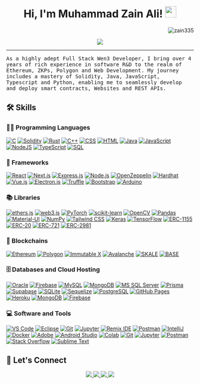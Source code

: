 <h1 align="center">
Hi, I'm Muhammad Zain Ali!
  <img src="https://media.giphy.com/media/hvRJCLFzcasrR4ia7z/giphy.gif" width="30"></h1>
 <img src="https://komarev.com/ghpvc/?username=zain335&label=Profile%20Views&color=0e75b6&style=flat" align='right' alt="zain335" />
<!--  <img src="https://gpvc.arturio.dev/yashitanamdeo" alt="Profile views" align='right'/> <a href="https://github.com/yashitanamdeo/yashitanamdeo/"> </a> update  -->

<br/>

<!-- Typing SVG by DenverCoder1 - https://github.com/DenverCoder1/readme-typing-svg -->
<p align="center">
  <a href="https://github.com/DenverCoder1/readme-typing-svg"><img src="https://readme-typing-svg.herokuapp.com?lines=Full+Stack+Web3+Developer;Blockchain+|+Computer+Engineer;Data+Science%20|%20Blockchain%20|%20ML%20Enthusiastic;&center=true&width=580&height=45"></a>
</p>
<hr/>
<samp>
As a highly adept Full Stack Wen3 Developer, I bring over 4 years of rich experience in software R&D to the realm of
Ethereum, ZKPs, Polygon and Web Development. My journey includes a mastery of Solidity, Java, JavaScript, Typescript and
Python, enabling me to seamlessly develop and deploy smart contracts, Websites and REST APIs.
</samp> 

<!-- ## 🔥 Streak Stats -->

<!-- GitHub Readme Streak Stats - https://github.com/DenverCoder1/github-readme-streak-stats -->
<!-- <p align="center">
  <a href="https://github.com/DenverCoder1/github-readme-streak-stats">
    <img title="🔥 Get streak stats for your profile at git.io/streak-stats" alt="Yashita's streak" src="https://github-readme-streak-stats.herokuapp.com/?user=yashitanamdeo&theme=monokai-metallian&hide_border=true"/>
  </a>
  <p align="center"> If you can dream it, you can do it🔥 </p>
</p> -->

## 🛠️ Skills

### 👨‍💻 Programming Languages

<p>
    <a href="https://en.cppreference.com/w/" target="_blank"><img alt="C" src="https://img.shields.io/badge/C%20-%232370ED.svg?logo=c&logoColor=white"></a>
    <a href="https://docs.soliditylang.org/" target="_blank"><img alt="Solidity" src="https://img.shields.io/badge/Solidity%20-%23339933.svg?logo=solidity&logoColor=white"></a>
    <a href="https://www.rust-lang.org/learn" target="_blank"><img alt="Rust" src="https://img.shields.io/badge/Rust%20-%23E57324.svg?logo=rust&logoColor=white"></a>
    <a href="https://en.cppreference.com/w/" target="_blank"><img alt="C++" src="https://img.shields.io/badge/C++%20-%2300599C.svg?logo=c%2B%2B&logoColor=white"></a>
    <a href="https://developer.mozilla.org/en-US/docs/Web/CSS" target="_blank"><img alt="CSS" src="https://img.shields.io/badge/CSS%20-%231572B6.svg?logo=css3&logoColor=white"></a>
    <a href="https://developer.mozilla.org/en-US/docs/Web/HTML" target="_blank"><img alt="HTML" src="https://img.shields.io/badge/HTML%20-%23E34F26.svg?logo=html5&logoColor=white"></a>
    <a href="https://www.java.com/" target="_blank"><img alt="Java" src="https://img.shields.io/badge/Java-%23ED8B00.svg?logo=java&logoColor=black"></a>
    <a href="https://developer.mozilla.org/en-US/docs/Web/JavaScript" target="_blank"><img alt="JavaScript" src="https://img.shields.io/badge/JavaScript%20-%23F7DF1E.svg?logo=javascript&logoColor=black"></a>
    <a href="https://nodejs.org/en/docs/" target="_blank"><img alt="NodeJS" src="https://img.shields.io/badge/Node.js%20-%2343853D.svg?logo=node.js&logoColor=white"></a>
    <!-- <a href="https://www.php.net/manual/en/" target="_blank"><img alt="PHP" src="https://img.shields.io/badge/PHP-%23777BB4.svg?logo=php&logoColor=white"></a> -->
    <a href="https://www.typescriptlang.org/docs/" target="_blank"><img alt="TypeScript" src="https://img.shields.io/badge/TypeScript%20-%2314354C.svg?logo=typescript&logoColor=white"></a>
    <a href="https://dev.mysql.com/doc/" target="_blank"><img alt="SQL" src="https://img.shields.io/badge/SQL%20-%23025E8C.svg?logo=amazon-dynamodb&logoColor=white"></a><!-- Solidity -->


### 🧰 Frameworks

<p>
<a href="#"><img alt="React" src="https://img.shields.io/badge/React%20-%2320232a.svg?logo=react&logoColor=%2361DAFB"></a>
<!-- Next.js -->
<a href="https://nextjs.org/" target="_blank"><img alt="Next.js" src="https://img.shields.io/badge/Next.js%20-%23000000.svg?logo=next.js&logoColor=white"></a>
<!-- Express.js -->
<a href="https://expressjs.com/" target="_blank"><img alt="Express.js" src="https://img.shields.io/badge/Express.js%20-%23404d59.svg?logo=express&logoColor=white"></a>
<!-- Node.js -->
<a href="https://nodejs.org/en/docs/" target="_blank"><img alt="Node.js" src="https://img.shields.io/badge/Node.js%20-%2343853D.svg?logo=node.js&logoColor=white"></a>
<!-- OpenZeppelin -->
<a href="https://docs.openzeppelin.com/" target="_blank"><img alt="OpenZeppelin" src="https://img.shields.io/badge/OpenZeppelin%20-%23339933.svg?logo=openzeppelin&logoColor=white"></a>
<!-- Hardhat -->
<a href="https://hardhat.org/getting-started/" target="_blank"><img alt="Hardhat" src="https://img.shields.io/badge/Hardhat%20-%23256640.svg?logo=hardhat&logoColor=white"></a>
<!-- Vue.js -->
<a href="https://vuejs.org/v2/guide/" target="_blank"><img alt="Vue.js" src="https://img.shields.io/badge/Vue.js%20-%234FC08D.svg?logo=vue.js&logoColor=white"></a>
<!-- Electron.js -->
<a href="https://www.electronjs.org/docs" target="_blank"><img alt="Electron.js" src="https://img.shields.io/badge/Electron.js%20-%2378D6F7.svg?logo=electron&logoColor=white"></a>
<!-- Truffle -->
<a href="https://www.trufflesuite.com/docs/truffle/overview" target="_blank"><img alt="Truffle" src="https://img.shields.io/badge/Truffle%20-%236F4C9B.svg?logo=truffle&logoColor=white"></a>
<!-- Bootstrap -->
<a href="https://getbootstrap.com/docs/5.0/getting-started/introduction/" target="_blank"><img alt="Bootstrap" src="https://img.shields.io/badge/Bootstrap%20-%23563D7C.svg?logo=bootstrap&logoColor=white"></a>
<a href="#"><img alt="Arduino" src="https://img.shields.io/badge/-Arduino-00979D?logo=Arduino&logoColor=white"></a>

 ### 📚 Libraries
<p>
<!-- ethers.js -->
<a href="https://docs.ethers.io/v5/" target="_blank"><img alt="ethers.js" src="https://img.shields.io/badge/ethers.js%20-%23434A5E.svg?logo=ethereum&logoColor=white"></a>
<!-- web3.js -->
<a href="https://web3js.readthedocs.io/" target="_blank"><img alt="web3.js" src="https://img.shields.io/badge/web3.js%20-%23212121.svg?logo=ethereum&logoColor=white"></a>
<a href="https://pytorch.org/" target="_blank"><img alt="PyTorch" src="https://img.shields.io/badge/PyTorch%20-%23EE4C2C.svg?logo=pytorch&logoColor=white"></a>
<!-- scikit-learn -->
<a href="https://scikit-learn.org/" target="_blank"><img alt="scikit-learn" src="https://img.shields.io/badge/scikit--learn%20-%2345B8D8.svg?logo=scikit-learn&logoColor=white"></a>
<!-- OpenCV -->
<a href="https://opencv.org/" target="_blank"><img alt="OpenCV" src="https://img.shields.io/badge/OpenCV%20-%235C3EE8.svg?logo=opencv&logoColor=white"></a>
<!-- Pandas -->
<a href="https://pandas.pydata.org/" target="_blank"><img alt="Pandas" src="https://img.shields.io/badge/Pandas%20-%23150458.svg?logo=pandas&logoColor=white"></a>
<!-- Material-UI -->
<a href="https://material-ui.com/" target="_blank"><img alt="Material-UI" src="https://img.shields.io/badge/Material--UI%20-%230081CB.svg?logo=material-ui&logoColor=white"></a>
<!-- NumPy -->
<a href="https://numpy.org/" target="_blank"><img alt="NumPy" src="https://img.shields.io/badge/NumPy%20-%23013243.svg?logo=numpy&logoColor=white"></a>
<!-- Tailwind CSS -->
<a href="https://tailwindcss.com/" target="_blank"><img alt="Tailwind CSS" src="https://img.shields.io/badge/Tailwind%20CSS%20-%2338B2AC.svg?logo=tailwind-css&logoColor=white"></a>
<a href="#"><img alt="Keras" src="https://img.shields.io/badge/Keras%20-%23D00000.svg?logo=Keras&logoColor=white"></a>
<a href="#"><img alt="TensorFlow" src="https://img.shields.io/badge/TensorFlow%20-%23FF6F00.svg?logo=TensorFlow&logoColor=white"></a>
<!-- ERC-1155 -->
<a href="https://docs.openzeppelin.com/contracts/4.x/token/erc1155" target="_blank"><img alt="ERC-1155" src="https://img.shields.io/badge/ERC--1155%20-%231170e4.svg?logo=openzeppelin&logoColor=white"></a>
<!-- ERC-20 -->
<a href="https://docs.openzeppelin.com/contracts/4.x/token/erc20" target="_blank"><img alt="ERC-20" src="https://img.shields.io/badge/ERC--20%20-%231170e4.svg?logo=openzeppelin&logoColor=white"></a>
<!-- ERC-721 -->
<a href="https://docs.openzeppelin.com/contracts/4.x/token/erc721" target="_blank"><img alt="ERC-721" src="https://img.shields.io/badge/ERC--721%20-%231170e4.svg?logo=openzeppelin&logoColor=white"></a>
<!-- ERC-2981 -->
<a href="https://docs.openzeppelin.com/contracts/4.x/token/erc2981" target="_blank"><img alt="ERC-2981" src="https://img.shields.io/badge/ERC--2981%20-%231170e4.svg?logo=openzeppelin&logoColor=white"></a>

</p>

</p>

### 🔗 Blockchains

<p>
   <!-- Ethereum -->
<a href="https://ethereum.org/" target="_blank"><img alt="Ethereum" src="https://img.shields.io/badge/Ethereum%20-%23646DFF.svg?logo=ethereum&logoColor=white"></a>
<!-- Polygon -->
<a href="https://polygon.technology/" target="_blank"><img alt="Polygon" src="https://img.shields.io/badge/Polygon%20-%238C28F5.svg?logo=polygon&logoColor=white"></a>
<!-- Immutable X -->
<a href="https://immutablex.io/" target="_blank"><img alt="Immutable X" src="https://img.shields.io/badge/Immutable%20X%20-%231DA1F2.svg?logo=immutable-x&logoColor=white"></a>
<!-- Base Chain -->
<!-- Add the official documentation link for the specific "Base Chain" if available -->
<!-- Avalanche -->
<a href="https://www.avalabs.org/" target="_blank"><img alt="Avalanche" src="https://img.shields.io/badge/Avalanche%20-%231F4C9F.svg?logo=avalanche&logoColor=white"></a>
<!-- SKALE -->
<a href="https://skale.network/" target="_blank"><img alt="SKALE" src="https://img.shields.io/badge/SKALE%20-%233031C7.svg?logo=skale&logoColor=white"></a>
<!-- BASE -->
<a href="https://skale.network/" target="_blank"><img alt="BASE" src="https://img.shields.io/badge/BASE%20-%23777BB4.svg?logo=base&logoColor=white"></a>

</p>

### 🗄️ Databases and Cloud Hosting

<p>
<!-- Oracle -->
<a href="https://www.oracle.com/database/" target="_blank"><img alt="Oracle" src="https://img.shields.io/badge/Oracle%20-%23F00000.svg?logo=oracle&logoColor=white"></a>
<!-- Firebase -->
<a href="https://firebase.google.com/" target="_blank"><img alt="Firebase" src="https://img.shields.io/badge/Firebase%20-%23FFCA28.svg?logo=firebase&logoColor=black"></a>
<!-- MySQL -->
<a href="https://www.mysql.com/" target="_blank"><img alt="MySQL" src="https://img.shields.io/badge/MySQL%20-%234479A1.svg?logo=mysql&logoColor=white"></a>
<!-- MongoDB -->
<a href="https://www.mongodb.com/" target="_blank"><img alt="MongoDB" src="https://img.shields.io/badge/MongoDB%20-%234EA94B.svg?logo=mongodb&logoColor=white"></a>
<!-- MS SQL Server -->
<a href="https://www.microsoft.com/en-us/sql-server" target="_blank"><img alt="MS SQL Server" src="https://img.shields.io/badge/MS%20SQL%20Server%20-%23CC2927.svg?logo=microsoftsqlserver&logoColor=white"></a>
<!-- Prisma -->
<a href="https://www.prisma.io/" target="_blank"><img alt="Prisma" src="https://img.shields.io/badge/Prisma%20-%232D3748.svg?logo=prisma&logoColor=white"></a>
<!-- Supabase -->
<a href="https://supabase.io/" target="_blank"><img alt="Supabase" src="https://img.shields.io/badge/Supabase%20-%233333FF.svg?logo=supabase&logoColor=white"></a>
<!-- SQLite -->
<a href="https://www.sqlite.org/" target="_blank"><img alt="SQLite" src="https://img.shields.io/badge/SQLite%20-%23003B57.svg?logo=sqlite&logoColor=white"></a>
<!-- Sequelize -->
<a href="https://sequelize.org/" target="_blank"><img alt="Sequelize" src="https://img.shields.io/badge/Sequelize%20-%23163A5F.svg?logo=sequelize&logoColor=white"></a>
<!-- PostgreSQL -->
<a href="https://www.postgresql.org/" target="_blank"><img alt="PostgreSQL" src="https://img.shields.io/badge/PostgreSQL%20-%233365a4.svg?logo=postgresql&logoColor=white"></a>
<a href="#"><img alt="GitHub Pages" src="https://img.shields.io/badge/GitHub%20Pages-%23327FC7.svg?logo=github&logoColor=white"></a>
<a href="#"><img alt="Heroku" src="https://img.shields.io/badge/Heroku%20-%23430098.svg?logo=heroku&logoColor=white"></a>
<a href="#"><img alt="MongoDB" src ="https://img.shields.io/badge/MongoDB-%234ea94b.svg?logo=mongodb&logoColor=white"></a>
<a href="#"><img alt="Firebase" src ="https://img.shields.io/badge/Firebase-%23316192.svg?logo=firebase&logoColor=white"></a>
</p>

### 💻 Software and Tools

<p>
<!-- VS Code -->
<a href="https://code.visualstudio.com/" target="_blank"><img alt="VS Code" src="https://img.shields.io/badge/VS%20Code-%23007ACC.svg?logo=visual-studio-code&logoColor=white"></a>
<!-- Eclipse -->
<a href="https://www.eclipse.org/" target="_blank"><img alt="Eclipse" src="https://img.shields.io/badge/Eclipse-%230C387A.svg?logo=eclipse-ide&logoColor=white"></a>
<!-- Git -->
<a href="https://git-scm.com/" target="_blank"><img alt="Git" src="https://img.shields.io/badge/Git-%23F05032.svg?logo=git&logoColor=white"></a>
<!-- Jupyter -->
<a href="https://jupyter.org/" target="_blank"><img alt="Jupyter" src="https://img.shields.io/badge/Jupyter-%23F37626.svg?logo=jupyter&logoColor=white"></a>
<!-- Remix IDE -->
<a href="https://remix.ethereum.org/" target="_blank"><img alt="Remix IDE" src="https://img.shields.io/badge/Remix%20IDE-%238796D5.svg?logo=ethereum&logoColor=white"></a>
<!-- Postman -->
<a href="https://www.postman.com/" target="_blank"><img alt="Postman" src="https://img.shields.io/badge/Postman-%23FF6C37.svg?logo=postman&logoColor=white"></a>
<!-- IntelliJ -->
<a href="https://www.jetbrains.com/idea/" target="_blank"><img alt="IntelliJ" src="https://img.shields.io/badge/IntelliJ-%23000000.svg?logo=intellij-idea&logoColor=white"></a>
<!-- Docker -->
<a href="https://www.docker.com/" target="_blank"><img alt="Docker" src="https://img.shields.io/badge/Docker-%232496ED.svg?logo=docker&logoColor=white"></a>
<a href="#"><img alt="Adobe" src="https://img.shields.io/badge/Adobe%20-%23FF0000.svg?logo=adobe&logoColor=white"></a>
<a href="#"><img alt="Android Studio" src="https://img.shields.io/badge/Android%20Studio-008678.svg?logo=android-studio&logoColor=white"></a>
<a href="#"><img alt="Colab" src="https://img.shields.io/badge/Colab-00b56a.svg?logo=google-colab&logoColor=white"></a>
<a href="#"><img alt="Git" src="https://img.shields.io/badge/Git%20-%23F05033.svg?logo=git&logoColor=white"></a>
<a href="#"><img alt="Jupyter" src="https://img.shields.io/badge/Jupyter%20-%23F37626.svg?logo=Jupyter&logoColor=white"></a>
<a href="#"><img alt="Postman" src="https://img.shields.io/badge/Postman-FF6C37?logo=postman&logoColor=white"></a>
<a href="#"><img alt="Stack Overflow" src="https://img.shields.io/badge/-Stack%20Overflow-FE7A16?logo=stack-overflow&logoColor=white"></a>
<a href="#"><img alt="Sublime Text" src="https://img.shields.io/badge/-Sublime%20Text-302E31?logo=sublime-text&logoColor=white"></a>
</p>

<!-- ## 📊 Github Stats
-->
<!-- https://github.com/anuraghazra/github-readme-stats -->
<!-- <details> 
  <summary>💻 GitHub Profile Stats</summary>
  <br/>
    <a href="https://github.com/anuraghazra/github-readme-stats"><img alt="Zains's Github Stats" src="https://github-readme-stats.vercel.app/api?username=zain335&show_icons=true&count_private=true&theme=react&hide_border=true&bg_color=1F222E&title_color=F85D7F&icon_color=F8D866" height="192px"/></a>
  <a href="https://github.com/anuraghazra/github-readme-stats"><img alt="Zain's Top Languages" src="https://github-readme-stats.vercel.app/api/top-langs/?username=zain&langs_count=8&layout=compact&theme=react&hide_border=true&bg_color=1F222E&title_color=F85D7F&icon_color=F8D866" height="192px"/></a>
  <br/>
  <b>Note:</b> Top languages is only a metric of the languages my public code consists of and doesn't reflect experience or skill level.
</details>
-->
<!-- https://github.com/ashutosh00710/github-readme-activity-graph -->
<!-- <details>
  <summary>⚡ Recent GitHub Activity</summary>
  <br/>
  -->
<!-- 	[![Zain's Activity Graph](https://github-readme-activity-graph.vercel.app/graph?username=zain335)](https://github.com/ashutosh00710/github-readme-activity-graph) -->
<!--   <a href="https://github.com/ashutosh00710/github-readme-activity-graph"><img alt="Zain's Activity Graph" src="https://github-readme-activity-graph.vercel.app/graph?username=zain-335&bg_color=1F222E&color=F8D866&line=F85D7F&point=FFFFFF&hide_border=true" /></a>
  <br/>
</details> 
-->
<!-- https://github.com/sisodiya2421 -->

## 🤝 Let's Connect

<p align="center">
	<a href="https://gist.github.com/zain335">
		<img src="https://img.shields.io/badge/-Gists-000?style=for-the-badge&logo=Github&logoColor=white" />
	</a>
	<a href="https://stackoverflow.com/users/17730432/zain-335?tab=profile">
		<img src="https://img.shields.io/badge/Stack_Overflow-FE7A16?style=for-the-badge&logo=stack-overflow&logoColor=white" />
	</a>
	<a href="mailto:mzainaliofficial@gmail.com">
		<img src="https://img.shields.io/badge/gmail-%23D14836.svg?&style=for-the-badge&logo=gmail&logoColor=white" />
	</a>
	<a href="https://www.linkedin.com/in/muhammad-zain-ali-989598226/">
		<img src="https://img.shields.io/badge/-LinkedIn-%230077B5?style=for-the-badge&logo=linkedin&logoColor=white" />
	</a>	
</p>
<!--
[![@zain's Holopin board](https://holopin.me/zain335)](https://holopin.io/@zain335)
-->
